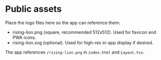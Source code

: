 # Public assets

Place the logo files here so the app can reference them:

- rising-lion.png (square, recommended 512x512). Used for favicon and PWA icons.
- rising-lion.svg (optional). Used for high-res in-app display if desired.

The app references `/rising-lion.png` in `index.html` and `Layout.tsx`.


